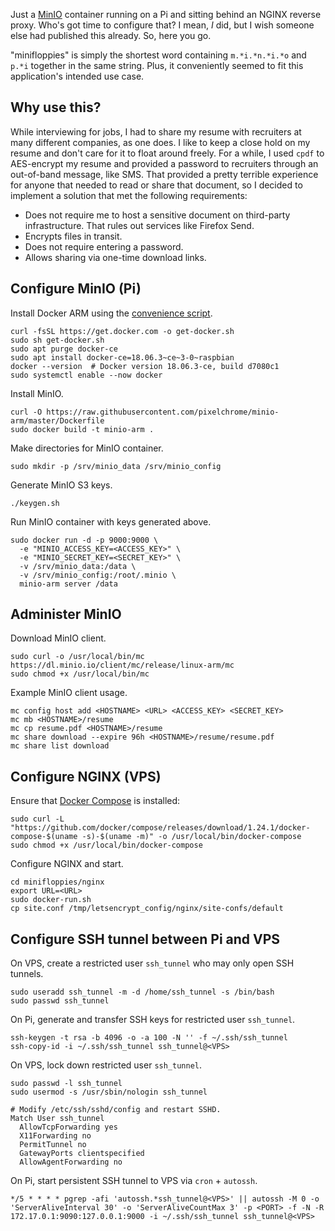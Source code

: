 Just a [MinIO](https://min.io/) container running on a Pi and sitting behind an NGINX reverse proxy. Who's got time to configure that? I mean, _I_ did, but I wish someone else had published this already. So, here you go.

"minifloppies" is simply the shortest word containing `m.*i.*n.*i.*o` and `p.*i` together in the same string. Plus, it conveniently seemed to fit this application's intended use case.

## Why use this?
While interviewing for jobs, I had to share my resume with recruiters at many different companies, as one does. I like to keep a close hold on my resume and don't care for it to float around freely. For a while, I used `cpdf` to AES-encrypt my resume and provided a password to recruiters through an out-of-band message, like SMS. That provided a pretty terrible experience for anyone that needed to read or share that document, so I decided to implement a solution that met the following requirements:
- Does not require me to host a sensitive document on third-party infrastructure. That rules out services like Firefox Send.
- Encrypts files in transit.
- Does not require entering a password.
- Allows sharing via one-time download links.

## Configure MinIO (Pi)
Install Docker ARM  using the [convenience script](https://docs.docker.com/install/linux/docker-ce/debian/#install-using-the-convenience-script).
```
curl -fsSL https://get.docker.com -o get-docker.sh
sudo sh get-docker.sh
sudo apt purge docker-ce
sudo apt install docker-ce=18.06.3~ce~3-0~raspbian
docker --version  # Docker version 18.06.3-ce, build d7080c1
sudo systemctl enable --now docker
```

Install MinIO.
```
curl -O https://raw.githubusercontent.com/pixelchrome/minio-arm/master/Dockerfile
sudo docker build -t minio-arm .
```

Make directories for MinIO container.
```
sudo mkdir -p /srv/minio_data /srv/minio_config
```

Generate MinIO S3 keys.
```
./keygen.sh
```

Run MinIO container with keys generated above.
```
sudo docker run -d -p 9000:9000 \
  -e "MINIO_ACCESS_KEY=<ACCESS_KEY>" \
  -e "MINIO_SECRET_KEY=<SECRET_KEY>" \
  -v /srv/minio_data:/data \
  -v /srv/minio_config:/root/.minio \
  minio-arm server /data
```

## Administer MinIO
Download MinIO client.
```
sudo curl -o /usr/local/bin/mc https://dl.minio.io/client/mc/release/linux-arm/mc
sudo chmod +x /usr/local/bin/mc
```

Example MinIO client usage.
```
mc config host add <HOSTNAME> <URL> <ACCESS_KEY> <SECRET_KEY>
mc mb <HOSTNAME>/resume
mc cp resume.pdf <HOSTNAME>/resume
mc share download --expire 96h <HOSTNAME>/resume/resume.pdf
mc share list download
```

## Configure NGINX (VPS)
Ensure that [Docker Compose](https://docs.docker.com/compose/install/#install-compose) is installed:
```
sudo curl -L "https://github.com/docker/compose/releases/download/1.24.1/docker-compose-$(uname -s)-$(uname -m)" -o /usr/local/bin/docker-compose
sudo chmod +x /usr/local/bin/docker-compose
```

Configure NGINX and start.
```
cd minifloppies/nginx
export URL=<URL>
sudo docker-run.sh
cp site.conf /tmp/letsencrypt_config/nginx/site-confs/default
```

## Configure SSH tunnel between Pi and VPS
On VPS, create a restricted user `ssh_tunnel` who may only open SSH tunnels.
```
sudo useradd ssh_tunnel -m -d /home/ssh_tunnel -s /bin/bash
sudo passwd ssh_tunnel
```

On Pi, generate and transfer SSH keys for restricted user `ssh_tunnel`.
```
ssh-keygen -t rsa -b 4096 -o -a 100 -N '' -f ~/.ssh/ssh_tunnel
ssh-copy-id -i ~/.ssh/ssh_tunnel ssh_tunnel@<VPS>
```

On VPS, lock down restricted user `ssh_tunnel`.
```
sudo passwd -l ssh_tunnel
sudo usermod -s /usr/sbin/nologin ssh_tunnel

# Modify /etc/ssh/sshd/config and restart SSHD.
Match User ssh_tunnel
  AllowTcpForwarding yes
  X11Forwarding no
  PermitTunnel no
  GatewayPorts clientspecified
  AllowAgentForwarding no
```

On Pi, start persistent SSH tunnel to VPS via `cron` + `autossh`.
```
*/5 * * * * pgrep -afi 'autossh.*ssh_tunnel@<VPS>' || autossh -M 0 -o 'ServerAliveInterval 30' -o 'ServerAliveCountMax 3' -p <PORT> -f -N -R 172.17.0.1:9090:127.0.0.1:9000 -i ~/.ssh/ssh_tunnel ssh_tunnel@<VPS>
```
